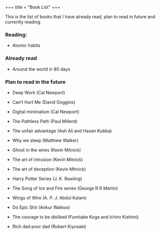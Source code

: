 +++
title = "Book List"
+++

This is the list of books that I have already read, plan to read in future and currently reading.

### Reading:

* Atomic habits


### Already read

* Around the world in 80 days

   
### Plan to read in the future

* Deep Work (Cal Newport)

* Can’t Hurt Me (David Goggins)

* Digital minimalism (Cal Newport)

* The Pathless Path (Paul Millerd)

* The unfair advantage (Ash Ali and Hasan Kubba)

* Why we sleep (Matthew Walker)

* Ghost in the wires (Kevin Mitnick)

* The art of intrusion (Kevin Mitnick)

* The art of deception (Kevin Mitnick)

* Harry Potter Series (J. K. Rowling)

* The Song of Ice and Fire series (George R.R Martin)

* Wings of Wire (A. P. J. Abdul Kalam)

* Do Epic Shit (Ankur Waikoo)

* The courage to be disliked (Fumitake Koga and Ichiro Kishimi)

* Rich dad poor dad (Robert Kiyosaki)